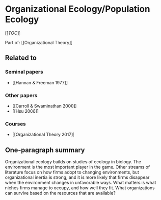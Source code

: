 # Organizational Ecology/Population Ecology

[[_TOC_]]

Part of: [[Organizational Theory]]

## Related to

### Seminal papers
* [[Hannan & Freeman 1977]]

### Other papers
* [[Carroll & Swaminathan 2000]]
* [[Hsu 2006]]

### Courses
* [[Organizational Theory 2017]]

## One-paragraph summary
Organizational ecology builds on studies of ecology in biology. The environment is the most important player in the game. Other streams of literature focus on how firms adopt to changing environments, but organizational inertia is strong, and it is more likely that firms disappear when the environment changes in unfavorable ways. What matters is what niches firms manage to occupy, and how well they fit. What organizations can survive based on the resources that are available?